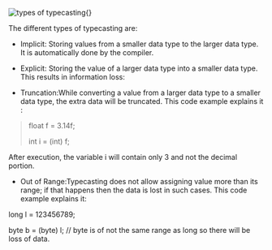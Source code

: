 ![types of typecasting](image127.png){}

The different types of typecasting are:

-   Implicit: Storing values from a smaller data type to the larger data
type. It is automatically done by the compiler.

-   Explicit: Storing the value of a larger data type into a smaller
data type. This results in information loss:

-   Truncation:While converting a value from a larger data type to a
smaller data type, the extra data will be truncated. This code
example explains it :

> float f = 3.14f;
>
> int i = (int) f;

After execution, the variable i will contain only 3 and not the decimal
portion.

-   Out of Range:Typecasting does not allow assigning value more than
its range; if that happens then the data is lost in such cases. This
code example explains it:

long l = 123456789;

byte b = (byte) l; // byte is of not the same range as long so there
will be loss of data.